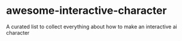 # awesome-interactive-character
A curated list to collect everything about how to make an interactive ai character
